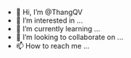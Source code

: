 - 👋 Hi, I’m @ThangQV
- 👀 I’m interested in ...
- 🌱 I’m currently learning ...
- 💞️ I’m looking to collaborate on ...
- 📫 How to reach me ...

<!---
ThangQV/ThangQV is a ✨ special ✨ repository because its `README.md` (this file) appears on your GitHub profile.
You can click the Preview link to take a look at your changes.
--->
